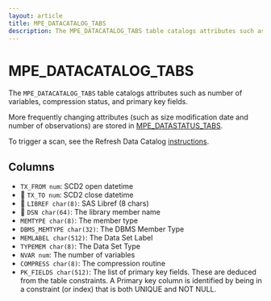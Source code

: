```yaml
---
layout: article
title: MPE_DATACATALOG_TABS
description: The MPE_DATACATALOG_TABS table catalogs attributes such as number of variables, compression status, and primary key fields.
---
```


# MPE_DATACATALOG_TABS

The `MPE_DATACATALOG_TABS` table catalogs attributes such as number of variables, compression status, and primary key fields.

More frequently changing attributes (such as size modification date and number of observations) are stored in [MPE_DATASTATUS_TABS](/mpe_datastatus_tabs).

To trigger a scan, see the Refresh Data Catalog [instructions](https://docs.datacontroller.io/admin-services/#refresh-data-catalog).

## Columns

 - `TX_FROM num`: SCD2 open datetime 
 - 🔑 `TX_TO num`: SCD2 close datetime
 - 🔑 `LIBREF char(8)`: SAS Libref (8 chars)
 - 🔑 `DSN char(64)`: The library member name
 - `MEMTYPE char(8)`: The member type
 - `DBMS_MEMTYPE char(32)`: The DBMS Member Type
 - `MEMLABEL char(512)`: The Data Set Label
 - `TYPEMEM char(8)`: The Data Set Type
 - `NVAR num`: The number of variables
 - `COMPRESS char(8)`: The compression routine
 - `PK_FIELDS char(512)`: The list of primary key fields.  These are deduced from the table constraints.  A Primary key column is identified by being in a constraint (or index) that is both UNIQUE and NOT NULL.

